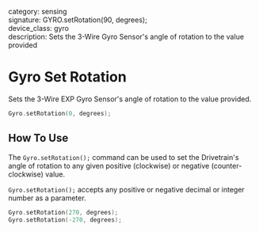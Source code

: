 category: sensing  
signature: GYRO.setRotation(90, degrees);  
device_class: gyro  
description: Sets the 3-Wire Gyro Sensor's angle of rotation to the value provided  

# Gyro Set Rotation

Sets the 3-Wire EXP Gyro Sensor's angle of rotation to the value provided.

```cpp
Gyro.setRotation(0, degrees);
```

## How To Use

The `Gyro.setRotation();` command can be used to set the Drivetrain's angle of rotation to any given positive (clockwise) or negative (counter-clockwise) value.

`Gyro.setRotation();` accepts any positive or negative decimal or integer number as a parameter.

```cpp
Gyro.setRotation(270, degrees);
Gyro.setRotation(-270, degrees);
```

<advanced>
</advanced>

